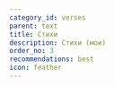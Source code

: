 ```yaml
---
category_id: verses
parent: text
title: Стихи
description: Стихи (мои)
order_no: 3
recommendations: best
icon: feather
---
```

